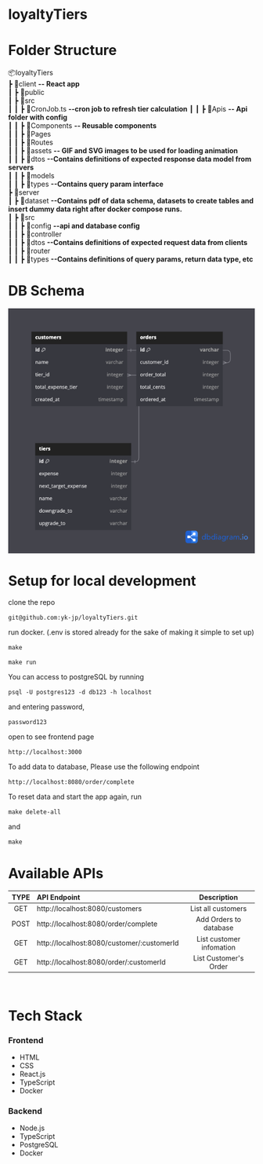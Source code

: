# loyaltyTiers

# Folder Structure

📦loyaltyTiers
<br>
┣ 📂client **-- React app**
<br>
┃ ┣ 📂public
<br>
┃ ┣ 📂src
<br>
┃ ┃ ┣ 📜CronJob.ts **--cron job to refresh tier calculation**
┃ ┃ ┣ 📂Apis **-- Api folder with config**
<br>
┃ ┃ ┣ 📂Components **-- Reusable components**
<br>
┃ ┃ ┣ 📂Pages
<br>
┃ ┃ ┣ 📂Routes
<br>
┃ ┃ ┣ 📂assets **-- GIF and SVG images to be used for loading animation**
<br>
┃ ┃ ┣ 📂dtos **--Contains definitions of expected response data model from servers**
<br>
┃ ┃ ┣ 📂models
<br>
┃ ┃ ┣ 📂types **--Contains query param interface**
<br>
┣ 📂server
<br>
┃ ┣ 📂dataset **--Contains pdf of data schema, datasets to create tables and insert dummy data right after docker compose runs.**
<br>
┃ ┣ 📂src
<br>
┃ ┃ ┣ 📂config **--api and database config**
<br>
┃ ┃ ┣ 📂controller
<br>
┃ ┃ ┣ 📂dtos **--Contains definitions of expected request data from clients**
<br>
┃ ┃ ┣ 📂router
<br>
┃ ┃ ┣ 📂types **--Contains definitions of query params, return data type, etc**
<br>

# DB Schema

<img align="center" src="./server/dataset/LoyaltyTiers.png" alt="image" />

# Setup for local development

clone the repo

```
git@github.com:yk-jp/loyaltyTiers.git
```

run docker. (.env is stored already for the sake of making it simple to set up)

```
make
```

```
make run
```

You can access to postgreSQL by running

```
psql -U postgres123 -d db123 -h localhost
```

and entering password,

```
password123
```

open to see frontend page

```
http://localhost:3000
```

To add data to database, Please use the following endpoint

```
http://localhost:8080/order/complete
```

To reset data and start the app again, run

```
make delete-all
```

and

```
make
```

# Available APIs

| TYPE | API Endpoint                               |       Description        |
| :--: | :----------------------------------------- | :----------------------: |
| GET  | http://localhost:8080/customers            |    List all customers    |
| POST | http://localhost:8080/order/complete       |  Add Orders to database  |
| GET  | http://localhost:8080/customer/:customerId | List customer infomation |
| GET  | http://localhost:8080/order/:customerId    |  List Customer's Order   |

<br>

# Tech Stack

### Frontend

- HTML
- CSS
- React.js
- TypeScript
- Docker

### Backend

- Node.js
- TypeScript
- PostgreSQL
- Docker
